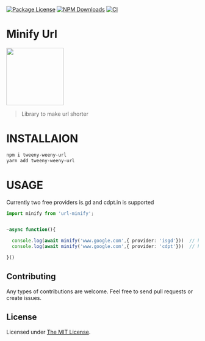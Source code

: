  <p float="left">
<a href="https://www.npmjs.com/package/teeny-weeny-url"><img src="https://img.shields.io/npm/l/teeny-weeny-url"" alt="Package License" /></a>
<a href="https://www.npmjs.com/package/teeny-weeny-url"><img src="https://img.shields.io/npm/dw/teeny-weeny-url"" alt="NPM Downloads" /></a>
 <a href="https://www.npmjs.com/package/teeny-weeny-url"><img src="https://github.com/rubiin/tweeny-weeny/workflows/CI/badge.svg" alt="CI" /></a> 

</p>


# Minify Url

<img src="https://i.imgur.com/gbXDQyL.png" height="150">


> Library to make url shorter

# INSTALLAION

```sh
npm i tweeny-weeny-url
yarn add tweeny-weeny-url

```

# USAGE


Currently two free providers is.gd and cdpt.in is supported

```ts
import minify from 'url-minify';


~async function(){

  console.log(await minify('www.google.com',{ provider: 'isgd'}))  // https://is.gd/PTkruq
  console.log(await minify('www.google.com',{ provider: 'cdpt'}))  // https://cdpt.in/ab

}()


```


## Contributing

Any types of contributions are welcome. Feel free to send pull requests or create issues.

## License

Licensed under [The MIT License](LICENSE).
